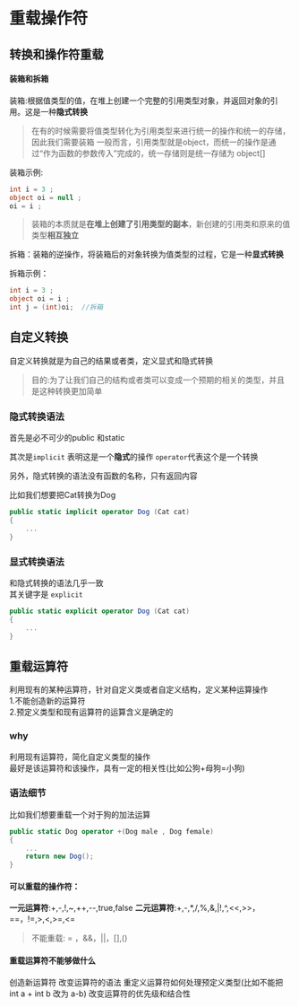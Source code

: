 # 重载操作符

## 转换和操作符重载

#### 装箱和拆箱
装箱:根据值类型的值，在堆上创建一个完整的引用类型对象，并返回对象的引用。这是一种**隐式转换**   
> 在有的时候需要将值类型转化为引用类型来进行统一的操作和统一的存储，因此我们需要装箱
> 一般而言，引用类型就是object，而统一的操作是通过“作为函数的参数传入”完成的，统一存储则是统一存储为 object[]

装箱示例:
```C#
int i = 3 ;
object oi = null ;
oi = i ;
```

> 装箱的本质就是**在堆上创建了引用类型的副本**，新创建的引用类和原来的值类型**相互独立**    


拆箱：装箱的逆操作，将装箱后的对象转换为值类型的过程，它是一种**显式转换**  

拆箱示例：
```C#
int i = 3 ; 
object oi = i ; 
int j = (int)oi;  //拆箱
```

## 自定义转换
自定义转换就是为自己的结果或者类，定义显式和隐式转换    
> 目的:为了让我们自己的结构或者类可以变成一个预期的相关的类型，并且是这种转换更加简单

### 隐式转换语法
首先是必不可少的public 和static

其次是```implicit``` 表明这是一个**隐式**的操作
```operator```代表这个是一个转换

另外，隐式转换的语法没有函数的名称，只有返回内容

比如我们想要把Cat转换为Dog
```C#
public static implicit operator Dog (Cat cat)
{
    ...
}
```

### 显式转换语法
和隐式转换的语法几乎一致    
其关键字是 ```explicit```   

```C#
public static explicit operator Dog (Cat cat)
{
    ...
}
```

## 重载运算符
利用现有的某种运算符，针对自定义类或者自定义结构，定义某种运算操作  
1.不能创造新的运算符    
2.预定义类型和现有运算符的运算含义是确定的

### why
利用现有运算符，简化自定义类型的操作    
最好是该运算符和该操作，具有一定的相关性(比如公狗+母狗=小狗)

### 语法细节
比如我们想要重载一个对于狗的加法运算

```C#
public static Dog operator +(Dog male , Dog female)
{
    ...
    return new Dog();
}
```

#### 可以重载的操作符：
**一元运算符**:+,-,!,~,++,--,true,false
**二元运算符**:+,-,*,/,%,&,|!,^,<<,>>，==，!=,>,<,>=,<=

> 不能重载: = ，&&，||，[],()

#### 重载运算符不能够做什么
创造新运算符
改变运算符的语法
重定义运算符如何处理预定义类型(比如不能把int a + int b 改为 a-b)
改变运算符的优先级和结合性  
